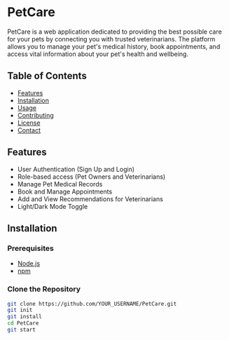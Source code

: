 # PetCare

PetCare is a web application dedicated to providing the best possible care for your pets by connecting you with trusted veterinarians. The platform allows you to manage your pet's medical history, book appointments, and access vital information about your pet's health and wellbeing.

## Table of Contents

- [Features](#features)
- [Installation](#installation)
- [Usage](#usage)
- [Contributing](#contributing)
- [License](#license)
- [Contact](#contact)

## Features

- User Authentication (Sign Up and Login)
- Role-based access (Pet Owners and Veterinarians)
- Manage Pet Medical Records
- Book and Manage Appointments
- Add and View Recommendations for Veterinarians
- Light/Dark Mode Toggle

## Installation

### Prerequisites

- [Node.js](https://nodejs.org/)
- [npm](https://www.npmjs.com/)

### Clone the Repository

```bash
git clone https://github.com/YOUR_USERNAME/PetCare.git
git init
git install
cd PetCare
git start
